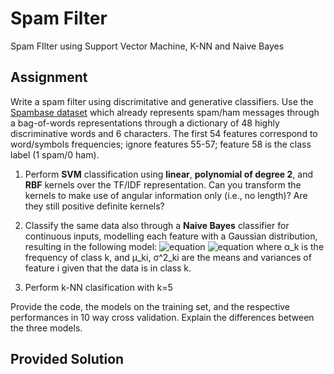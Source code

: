 # Spam Filter
Spam FIlter using Support Vector Machine, K-NN and Naive Bayes

## Assignment
Write a spam filter using discrimitative and generative classifiers. Use the [Spambase dataset](https://archive.ics.uci.edu/ml/datasets/spambase) which already represents spam/ham messages through a bag-of-words representations through a dictionary of 48 highly discriminative words and 6 characters. The first 54 features correspond to word/symbols frequencies; ignore features 55-57; feature 58 is the class label (1 spam/0 ham).

1. Perform **SVM** classification using **linear**, **polynomial of degree 2**, and **RBF** kernels over the TF/IDF representation. Can you transform the kernels to make use of angular information only (i.e., no length)? Are they still positive definite kernels?
2. Classify the same data also through a **Naive Bayes** classifier for continuous inputs, modelling each feature with a Gaussian distribution, resulting in the following model:
![equation](https://latex.codecogs.com/svg.image?p(y%20=%20k)%20=%20%5Calpha_%7Bk%7D)
![equation](https://latex.codecogs.com/svg.image?p(y%20=%20k)%20=%20%5Cprod_%7Bi=1%7D%5E%7BD%7D%5Cbigg%5B(2%5Cpi%5Csigma%5E%7B2%7D_%7Bki%7D)%5E%7B-1/2%7Dexp%5Cbigg%5C%7B-%5Cfrac%7B1%7D%7B2%5Csigma%5E%7B2%7D_%7Bki%7D%7D(x_i%20-%20%5Cmu_%7Bki%7D)%5E%7B2%7D%5Cbigg%5C%7D%5Cbigg%5D)
where α_k is the frequency of class k, and μ_ki, σ^2_ki are the means and variances of feature i given that the data is in class k.

3. Perform k-NN clasification with k=5

Provide the code, the models on the training set, and the respective performances in 10 way cross validation.
Explain the differences between the three models.

## Provided Solution
